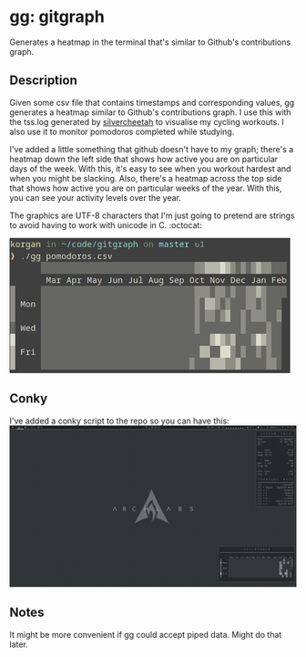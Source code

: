 # gg: gitgraph
Generates a heatmap in the terminal that's similar to Github's contributions graph.

## Description
Given some csv file that contains timestamps and corresponding values, gg generates a heatmap similar to Github's contributions graph. I use this with the tss.log generated by [silvercheetah][1] to visualise my cycling workouts. I also use it to monitor pomodoros completed while studying.

I've added a little something that github doesn't have to my graph; there's a heatmap down the left side that shows how active you are on particular days of the week. With this, it's easy to see when you workout hardest and when you might be slacking. Also, there's a heatmap across the top side that shows how active you are on particular weeks of the year. With this, you can see your activity levels over the year.

The graphics are UTF-8 characters that I'm just going to pretend are strings to avoid having to work with unicode in C. :octocat:

![screenshot](gitgraph.png)

## Conky
I've added a conky script to the repo so you can have this:
![conky](conky.png)

## Notes
It might be more convenient if gg could accept piped data. Might do that later.

[1]: https://github.com/korganrivera/silvercheetah
